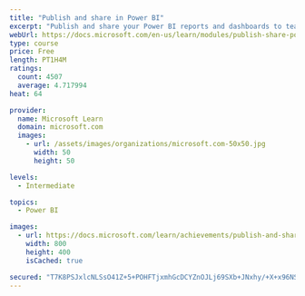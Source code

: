 ```yaml
---
title: "Publish and share in Power BI"
excerpt: "Publish and share your Power BI reports and dashboards to teammates in your organization or to everyone on the web."
webUrl: https://docs.microsoft.com/en-us/learn/modules/publish-share-power-bi/
type: course
price: Free
length: PT1H4M
ratings:
  count: 4507
  average: 4.717994
heat: 64

provider:
  name: Microsoft Learn
  domain: microsoft.com
  images:
    - url: /assets/images/organizations/microsoft.com-50x50.jpg
      width: 50
      height: 50

levels:
  - Intermediate

topics:
  - Power BI

images:
  - url: https://docs.microsoft.com/learn/achievements/publish-and-share-with-power-bi-desktop-social.png
    width: 800
    height: 400
    isCached: true

secured: "T7K8PSJxlcNLSsO41Z+5+POHFTjxmhGcDCYZnOJLj69SXb+JNxhy/+X+x96NSHQ4iNf1768r644qKDyqOLVa2AjJU9GePS6lmNw2A368ONgRMcf8SsInshEY014ruFSHNhB3l9Lq9r1+2fePVef014D8Xuok16e8EkjLldT8Io9rZm0sys0CCTPAEBjHdLD9epKshWDWnvBUdPBLykIjIYFaCBloVbs3Mouk7MioYacrgjV8lCWL/9tAUkTAuVxlwCMVwdjKarIoD69fNKH7+LDuKgmRybd6eyTiGAqM8iFjsV5R9B5TlZnqhOx5MW3fcolfpnuYmwptOHjzbsGIhEjPeD6JjYp7qE4HMZilC4aEMWtvh9Gwwc7BwMSKIXVeeeQh9NtdSLV/L5Y5MtL7A+SBcZFHBHgbGwf11ziPedc=;ppxw2Rr2avdJHNsBjSSNyg=="
---
```


